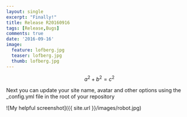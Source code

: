 ```yaml
---
layout: single
excerpt: "Finally!"
title: Release R20160916
tags: [Release,Bugs]
comments: true
date: '2016-09-16'
image:
  feature: lofberg.jpg
  teaser: lofberg.jpg
  thumb: lofberg.jpg
---
```


$$a^2 + b^2 = c^2$$

Next you can update your site name, avatar and other options using the _config.yml file in the root of your repository

![My helpful screenshot]({{ site.url }}/images/robot.jpg)
